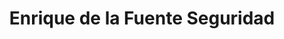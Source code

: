 ---
title: "Enrique de la Fuente Seguridad"
url: /burgos/enrique-de-la-fuente-seguridad/
shop: general
---